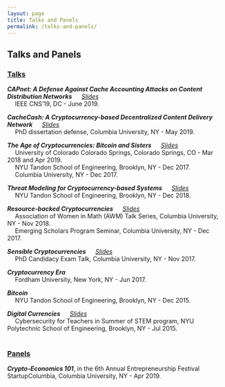 ```yaml
---
layout: page
title: Talks and Panels
permalink: /talks-and-panels/
---
```


## Talks and Panels

### **<u>Talks</u>** 

***CAPnet: A Defense Against Cache Accounting Attacks on Content Distribution Networks*** &emsp; [_Slides_](../slides/capnet-cns-2019.pdf)<br/> 
&emsp; IEEE CNS’19, DC - June 2019.

***CacheCash: A Cryptocurrency-based Decentralized Content Delivery Network*** &emsp; [_Slides_](../slides/cachecash-thesis-defense.pdf)<br/>
&emsp; PhD dissertation defense, Columbia University, NY - May 2019. 

***The Age of Cryptocurrencies: Bitcoin and Sisters*** &emsp; [_Slides_](../slides/age-of-cryptocurrencies.pdf)<br/>
&emsp; University of Colorado Colorado Springs, Colorado Springs, CO - Mar 2018 and Apr 2019.<br/>
&emsp; NYU Tandon School of Engineering, Brooklyn, NY - Dec 2017.<br/>
&emsp; Columbia University, NY - Dec 2017.

***Threat Modeling for Cryptocurrency-based Systems*** &emsp; [_Slides_](../slides/threat-modeling-for-cryptocurrency-based-systems.pdf)<br/>
&emsp; NYU Tandon School of Engineering, Brooklyn, NY - Dec 2018. 

***Resource-backed Cryptocurrencies*** &emsp; [_Slides_](../slides/resource-backed-cryptocurrencies-talk.pdf)<br/>
&emsp; Association of Women in Math (AWM) Talk Series, Columbia University, NY - Nov 2018.<br/>
&emsp; Emerging Scholars Program Seminar, Columbia University, NY - Dec 2017.

***Sensible Cryptocurrencies*** &emsp; [_Slides_](../slides/sensible-cryptocurrencies-talk.pdf)<br/>
&emsp; PhD Candidacy Exam Talk, Columbia University, NY - Nov 2017.

***Cryptocurrency Era***<br/>
&emsp; Fordham University, New York, NY - Jun 2017. 

***Bitcoin***<br/>
&emsp; NYU Tandon School of Engineering, Brooklyn, NY - Dec 2015. 

***Digital Currencies*** &emsp; [_Slides_](../slides/Digital-currencies-talk.pdf)<br/>
&emsp; Cybersecurity for Teachers in Summer of STEM program, NYU Polytechnic School of Engineering, Brooklyn, NY - Jul 2015.<br/><br/> 


### **<u>Panels</u>**
***Crypto-Economics 101***, in the 6th Annual Entrepreneurship Festival StartupColumbia, Columbia University, NY - Apr 2019.

